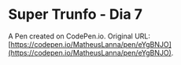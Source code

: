 # Super Trunfo - Dia 7

A Pen created on CodePen.io. Original URL: [https://codepen.io/MatheusLanna/pen/eYgBNJO](https://codepen.io/MatheusLanna/pen/eYgBNJO).


